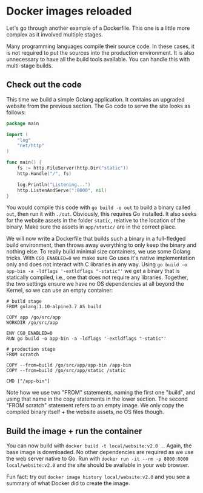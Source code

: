 # Docker images reloaded

Let's go through another example of a Dockerfile.
This one is a little more complex as it involved multiple stages.

Many programming languages compile their source code.
In these cases, it is not required to put the sources into the production environment.
It is also unnecessary to have all the build tools available.
You can handle this with multi-stage builds.

## Check out the code

This time we build a simple Golang application.
It contains an upgraded website from the previous section.
The Go code to serve the site looks as follows:

```go
package main

import (
	"log"
	"net/http"
)

func main() {
	fs := http.FileServer(http.Dir("static"))
	http.Handle("/", fs)

	log.Println("Listening...")
	http.ListenAndServe(":8000", nil)
}
```

You would compile this code with `go build -o out` to build a binary called `out`, then run it with `./out`.
Obviously, this requires Go installed.
It also seeks for the website assets in the folder `static`, relative to the location of the binary.
Make sure the assets in `app/static/` are in the correct place.

We will now write a Dockerfile that builds such a binary in a full-fledged build environment, then throws away everything to only keep the binary and nothing else.
To really build minimal size containers, we use some Golang tricks.
With `CGO_ENABLED=0` we make sure Go uses it's native implementation only and does not interact with C libraries in any way.
Using `go build -o app-bin -a -ldflags '-extldflags "-static"'` we get a binary that is statically compiled, i.e., one that does not require any libraries.
Together, the two settings ensure we have no OS dependencies at all beyond the Kernel, so we can use an empty container:

```docker
# build stage
FROM golang:1.10-alpine3.7 AS build

COPY app /go/src/app
WORKDIR /go/src/app

ENV CGO_ENABLED=0
RUN go build -o app-bin -a -ldflags '-extldflags "-static"'

# production stage
FROM scratch

COPY --from=build /go/src/app/app-bin /app-bin
COPY --from=build /go/src/app/static /static

CMD ["/app-bin"]
```

Note how we use two "FROM" statements, naming the first one "build", and using that name in the copy statements in the lower section.
The second "FROM scratch" statement refers to an empty image.
We only copy the compiled binary itself + the website assets, no OS files though.

## Build the image + run the container

You can now build with `docker build -t local/website:v2.0 .`.
Again, the base image is downloaded.
No other dependencies are required as we use the web server native to Go.
Run with `docker run -it --rm -p 8000:8000 local/website:v2.0` and the site should be available in your web browser.

Fun fact: try out `docker image history local/website:v2.0` and you see a summary of what Docker did to create the image.



